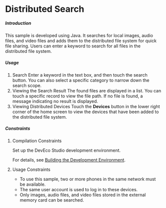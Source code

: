 # Distributed Search

##### Introduction

This sample is developed using Java. It searches for local images, audio files, and video files and adds them to the distributed file system for quick file sharing. Users can enter a keyword to search for all files in the distributed file system.

##### Usage

1. Search
	Enter a keyword in the text box, and then touch the search button. You can also select a specific category to narrow down the search scope.
2. Viewing the Search Result
	The found files are displayed in a list.
	You can touch a specific record to view the file path.
	If no file is found, a message indicating no result is displayed.
3. Viewing Distributed Devices
	Touch the **Devices** button in the lower right corner of the home screen to view the devices that have been added to the distributed file system.

##### Constraints

1. Compilation Constraints
   
   Set up the DevEco Studio development environment.
  
   For details, see [Building the Development Environment](https://developer.harmonyos.com/en/docs/documentation/doc-guides/installation_process-0000001071425528).
   
2. Usage Constraints
   - To use this sample, two or more phones in the same network must be available.
   - The same user account is used to log in to these devices.
   - Only images, audio files, and video files stored in the external memory card can be searched.
